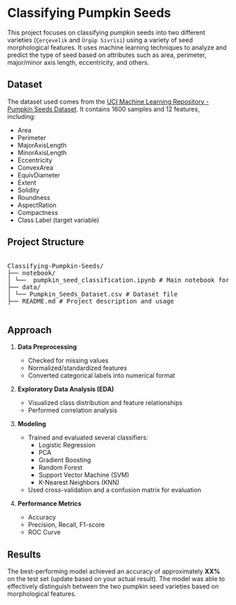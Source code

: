 # Classifying Pumpkin Seeds

This project focuses on classifying pumpkin seeds into two different varieties (`Çerçevelik` and `Ürgüp Sivrisi`) using a variety of seed morphological features. It uses machine learning techniques to analyze and predict the type of seed based on attributes such as area, perimeter, major/minor axis length, eccentricity, and others.

## Dataset

The dataset used comes from the [UCI Machine Learning Repository - Pumpkin Seeds Dataset](https://archive.ics.uci.edu/ml/datasets/Pumpkin+Seeds). It contains 1600 samples and 12 features, including:

- Area
- Perimeter
- MajorAxisLength
- MinorAxisLength
- Eccentricity
- ConvexArea
- EquivDiameter
- Extent
- Solidity
- Roundness
- AspectRation
- Compactness
- Class Label (target variable)

## Project Structure
<pre> 
Classifying-Pumpkin-Seeds/
├── notebook/
│ └──  pumpkin_seed_classification.ipynb # Main notebook for analysis
├── data/
│ └── Pumpkin_Seeds_Dataset.csv # Dataset file
├── README.md # Project description and usage
 </pre>

## Approach

1. **Data Preprocessing**  
   - Checked for missing values
   - Normalized/standardized features
   - Converted categorical labels into numerical format

2. **Exploratory Data Analysis (EDA)**  
   - Visualized class distribution and feature relationships
   - Performed correlation analysis

3. **Modeling**  
   - Trained and evaluated several classifiers:
     - Logistic Regression
     - PCA
     - Gradient Boosting
     - Random Forest
     - Support Vector Machine (SVM)
     - K-Nearest Neighbors (KNN)
   - Used cross-validation and a confusion matrix for evaluation

4. **Performance Metrics**  
   - Accuracy
   - Precision, Recall, F1-score
   - ROC Curve 

## Results

The best-performing model achieved an accuracy of approximately **XX%** on the test set (update based on your actual result). The model was able to effectively distinguish between the two pumpkin seed varieties based on morphological features.

